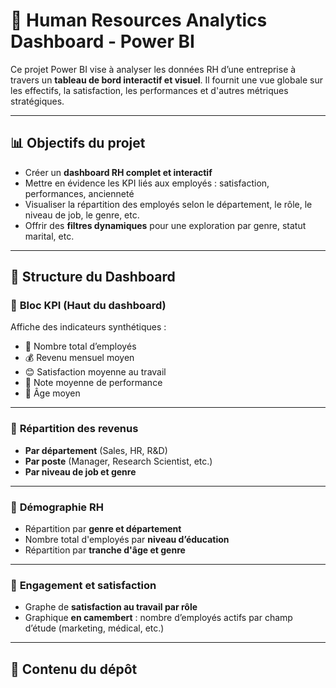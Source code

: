 # 👥 Human Resources Analytics Dashboard - Power BI

Ce projet Power BI vise à analyser les données RH d’une entreprise à travers un **tableau de bord interactif et visuel**. Il fournit une vue globale sur les effectifs, la satisfaction, les performances et d'autres métriques stratégiques.

---

## 📊 Objectifs du projet

- Créer un **dashboard RH complet et interactif**
- Mettre en évidence les KPI liés aux employés : satisfaction, performances, ancienneté
- Visualiser la répartition des employés selon le département, le rôle, le niveau de job, le genre, etc.
- Offrir des **filtres dynamiques** pour une exploration par genre, statut marital, etc.

---

## 🧱 Structure du Dashboard

### 🔹 **Bloc KPI (Haut du dashboard)**

Affiche des indicateurs synthétiques :
- 🔢 Nombre total d’employés
- 💰 Revenu mensuel moyen
- 😊 Satisfaction moyenne au travail
- 🌟 Note moyenne de performance
- 🎂 Âge moyen

---

### 🔹 **Répartition des revenus**

- **Par département** (Sales, HR, R&D)
- **Par poste** (Manager, Research Scientist, etc.)
- **Par niveau de job et genre**

---

### 🔹 **Démographie RH**

- Répartition par **genre et département**
- Nombre total d'employés par **niveau d’éducation**
- Répartition par **tranche d'âge et genre**

---

### 🔹 **Engagement et satisfaction**

- Graphe de **satisfaction au travail par rôle**
- Graphique **en camembert** : nombre d’employés actifs par champ d’étude (marketing, médical, etc.)

---

## 📁 Contenu du dépôt

